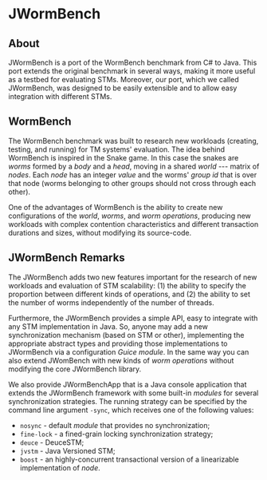 # JWormBench

## About

JWormBench is a port of the WormBench benchmark from C# to Java. This port extends the original benchmark in several
ways, making it more useful as a testbed for evaluating STMs. Moreover, our port, which we called JWormBench, was designed to be easily extensible and to allow easy integration with different STMs.


## WormBench

The WormBench benchmark was built to research new workloads (creating, testing, and running) for TM systems' evaluation. The idea behind WormBench is inspired in the Snake game. In this case the snakes are *worms* formed by a *body* and a *head*, moving in a shared *world* --- matrix of *nodes*. Each *node* has an integer *value* and the worms' *group id* that is over that node (worms belonging to other groups should not cross through each other). 

One of the advantages of WormBench is the ability to create new configurations of the *world*, *worms*, and *worm operations*, producing new workloads with complex contention characteristics and different transaction durations and sizes, without modifying its source-code. 

## JWormBench Remarks

The JWormBench adds two new features important for the research of new workloads and evaluation of STM scalability: (1) the ability to specify the proportion between different kinds of operations, and (2) the ability to set the number of worms independently of the number of threads.  

Furthermore, the JWormBench provides a simple API, easy to integrate with any STM implementation in Java. So, anyone may add a new synchronization mechanism (based on STM or other), implementing the appropriate abstract types and providing those implementations to JWormBench via a configuration *Guice module*. In the same way you can also extend JWomBench with new kinds of *worm operations* without modifying the core JWormBench library.

We also provide JWormBenchApp that is a Java console application that extends the JWormBench framework with some built-in *modules* for several synchronization strategies. The running strategy can be specified by the command line argument `-sync`, which receives one of the following values: 

* `nosync` - default *module* that provides no synchronization; 
* `fine-lock` - a fined-grain locking synchronization strategy;
* `deuce` - DeuceSTM; 
* `jvstm` - Java Versioned STM; 
* `boost` - an highly-concurrent transactional version of a linearizable implementation of *node*.
